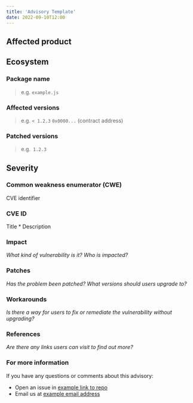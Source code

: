 ```yaml
---
title: 'Advisory Template'
date: 2022-09-10T12:00
---
```


## Affected product

## Ecosystem

### Package name
> e.g. `example.js`

### Affected versions
> e.g.  `< 1.2.3`
> `0x0000...` (contract address)

### Patched versions
> e.g.` 1.2.3`

## Severity

### Common weakness enumerator (CWE)
CVE identifier

### CVE ID
Title *
Description



### Impact
_What kind of vulnerability is it? Who is impacted?_

### Patches
_Has the problem been patched? What versions should users upgrade to?_

### Workarounds
_Is there a way for users to fix or remediate the vulnerability without upgrading?_

### References
_Are there any links users can visit to find out more?_

### For more information
If you have any questions or comments about this advisory:
* Open an issue in [example link to repo](http://example.com)
* Email us at [example email address](mailto:example@example.com)
